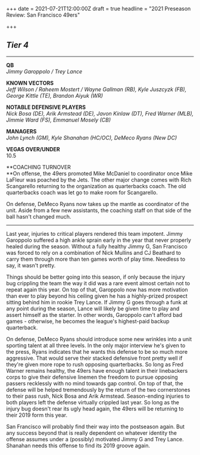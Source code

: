 +++
date = 2021-07-21T12:00:00Z
draft = true
headline = "2021 Preseason Review: San Francisco 49ers"

+++
## _Tier 4_

***

**QB**  
_Jimmy Garoppolo / Trey Lance_

**KNOWN VECTORS**  
_Jeff Wilson / Raheem Mostert / Wayne Gallman (RB), Kyle Juszcyzk (FB), George Kittle (TE), Brandon Aiyuk (WR)_

**NOTABLE DEFENSIVE PLAYERS**  
_Nick Bosa (DE), Arik Armstead (DE), Javon Kinlaw (DT), Fred Warner (MLB), Jimmie Ward (FS), Emmanuel Mosely (CB)_

**MANAGERS**  
_John Lynch (GM), Kyle Shanahan (HC/OC), DeMeco Ryans (New DC)_

**VEGAS OVER/UNDER**  
10\.5

**COACHING TURNOVER  
**On offense, the 49ers promoted Mike McDaniel to coordinator once Mike LaFleur was poached by the Jets. The other major change comes with Rich Scangarello returning to the organization as quarterbacks coach. The old quarterbacks coach was let go to make room for Scangarello.

On defense, DeMeco Ryans now takes up the mantle as coordinator of the unit. Aside from a few new assistants, the coaching staff on that side of the ball hasn't changed much.

***

Last year, injuries to critical players rendered this team impotent. Jimmy Garoppolo suffered a high ankle sprain early in the year that never properly healed during the season. Without a fully healthy Jimmy G, San Francisco was forced to rely on a combination of Nick Mullins and CJ Beathard to carry them through more than ten games worth of play time. Needless to say, it wasn't pretty.

Things should be better going into this season, if only because the injury bug crippling the team the way it did was a rare event almost certain not to repeat again this year.  On top of that, Garoppolo now has more motivation than ever to play beyond his ceiling given he has a highly-prized prospect sitting behind him in rookie Trey Lance. If Jimmy G goes through a funk at any point during the season, Lance will likely be given time to play and assert himself as the starter. In other words, Garoppolo can't afford bad games - otherwise, he becomes the league's highest-paid backup quarterback.

On defense, DeMeco Ryans should introduce some new wrinkles into a unit sporting talent at all three levels. In the only major interview he's given to the press, Ryans indicates that he wants this defense to be so much more aggressive. That would serve their stacked defensive front pretty well if they're given more rope to rush opposing quarterbacks. So long as Fred Warner remains healthy, the 49ers have enough talent in their linebackers corps to give their defensive linemen the freedom to pursue opposing passers recklessly with no mind towards gap control. On top of that, the defense will be helped tremendously by the return of the two cornerstones to their pass rush, Nick Bosa and Arik Armstead. Season-ending injuries to both players left the defense virtually crippled last year. So long as the injury bug doesn't rear its ugly head again, the 49ers will be returning to their 2019 form this year.

San Francisco will probably find their way into the postseason again. But any success beyond that is really dependent on whatever identity the offense assumes under a (possibly) motivated Jimmy G and Trey Lance. Shanahan needs this offense to find its 2019 groove again. 